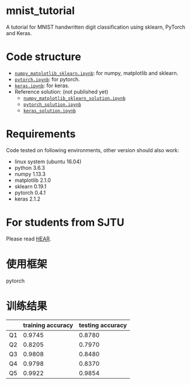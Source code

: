 # mnist_tutorial
A tutorial for MNIST handwritten digit classification using sklearn, PyTorch and Keras.

# Code structure
* [`numpy_matplotlib_sklearn.ipynb`](numpy_matplotlib_sklearn.ipynb): for numpy, matplotlib and sklearn.
* [`pytorch.ipynb`](pytorch.ipynb): for pytorch.
* [`keras.ipynb`](keras.ipynb): for keras.
* Reference solution: (not published yet)
    * [`numpy_matplotlib_sklearn_solution.ipynb`](numpy_matplotlib_sklearn_solution.ipynb)
    * [`pytorch_solution.ipynb`](pytorch_solution.ipynb)
    * [`keras_solution.ipynb`](keras_solution.ipynb)

# Requirements
Code tested on following environments, other version should also work:
* linux system (ubuntu 16.04) 
* python 3.6.3
* numpy 1.13.3
* matplotlib 2.1.0
* sklearn 0.19.1
* pytorch 0.4.1
* keras 2.1.2

# For students from SJTU
Please read [HEAR](EE369.md).

# 使用框架
pytorch

# 训练结果
|   | training accuracy| testing accuracy |
|:--| :----------------|:-----------------|
|Q1 | 0.9745           |0.8780            |
|Q2 |0.8205            |0.7970            |
|Q3 |0.9808            |0.8480            |
|Q4 |0.9798            |0.8370            |
|Q5 |0.9922            |0.9854            |
